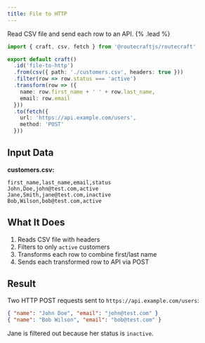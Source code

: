```yaml
---
title: File to HTTP
---
```


Read CSV file and send each row to an API. {% .lead %}

```ts
import { craft, csv, fetch } from '@routecraftjs/routecraft'

export default craft()
  .id('file-to-http')
  .from(csv({ path: './customers.csv', headers: true }))
  .filter(row => row.status === 'active')
  .transform(row => ({
    name: row.first_name + ' ' + row.last_name,
    email: row.email
  }))
  .to(fetch({
    url: 'https://api.example.com/users',
    method: 'POST'
  }))
```

## Input Data

**customers.csv:**
```csv
first_name,last_name,email,status
John,Doe,john@test.com,active
Jane,Smith,jane@test.com,inactive
Bob,Wilson,bob@test.com,active
```

## What It Does

1. Reads CSV file with headers
2. Filters to only `active` customers
3. Transforms each row to combine first/last name
4. Sends each transformed row to API via POST

## Result

Two HTTP POST requests sent to `https://api.example.com/users`:

```json
{ "name": "John Doe", "email": "john@test.com" }
{ "name": "Bob Wilson", "email": "bob@test.com" }
```

Jane is filtered out because her status is `inactive`.
